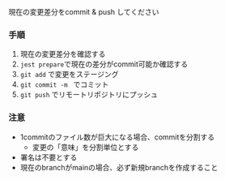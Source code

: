 現在の変更差分をcommit & push してください

### 手順

1. 現在の変更差分を確認する
2. `jest prepare`で現在の差分がcommit可能か確認する
3. `git add` で変更をステージング
4. `git commit -m ` でコミット
5. `git push` でリモートリポジトリにプッシュ

### 注意

- 1commitのファイル数が巨大になる場合、commitを分割する
  - 変更の「意味」を分割単位とする
- 署名は不要とする
- 現在のbranchがmainの場合、必ず新規branchを作成すること

